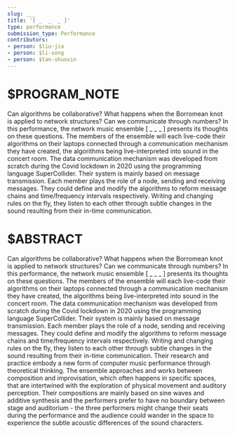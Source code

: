 ```yaml
---
slug: ___
title: '[ _  _  _ ]'
type: performance
submission_type: Performance
contributors:
- person: $liu-jia
- person: $li-song
- person: $tan-shuoxin
---
```


# $PROGRAM_NOTE

Can algorithms be collaborative? What happens when the Borromean knot is applied to network structures? Can we communicate through numbers? In this performance, the network music ensemble [ _ _ _ ] presents its thoughts on these questions. The members of the ensemble will each live-code their algorithms on their laptops connected through a communication mechanism they have created, the algorithms being live-interpreted into sound in the concert room. The data communication mechanism was developed from scratch during the Covid lockdown in 2020 using the programming language SuperCollider. Their system is mainly based on message transmission. Each member plays the role of a node, sending and receiving messages. They could define and modify the algorithms to reform message chains and time/frequency intervals respectively. Writing and changing rules on the fly, they listen to each other through subtle changes in the sound resulting from their in-time communication.

# $ABSTRACT

Can algorithms be collaborative? What happens when the Borromean knot is applied to network structures? Can we communicate through numbers? In this performance, the network music ensemble [ _ _ _ ] presents its thoughts on these questions. The members of the ensemble will each live-code their algorithms on their laptops connected through a communication mechanism they have created, the algorithms being live-interpreted into sound in the concert room. The data communication mechanism was developed from scratch during the Covid lockdown in 2020 using the programming language SuperCollider. Their system is mainly based on message transmission. Each member plays the role of a node, sending and receiving messages. They could define and modify the algorithms to reform message chains and time/frequency intervals respectively. Writing and changing rules on the fly, they listen to each other through subtle changes in the sound resulting from their in-time communication. Their research and practice embody a new form of computer music performance through theoretical thinking. The ensemble approaches and works between composition and improvisation, which often happens in specific spaces, that are intertwined with the exploration of physical movement and auditory perception. Their compositions are mainly based on sine waves and additive synthesis and the performers prefer to have no boundary between stage and auditorium - the three performers might change their seats during the performance and the audience could wander in the space to experience the subtle acoustic differences of the sound characters.